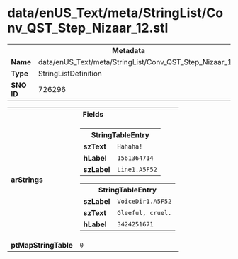 <h1>data/enUS_Text/meta/StringList/Conv_QST_Step_Nizaar_12.stl</h1><table><tr><th colspan="100%">Metadata</th></tr><tr><td><b>Name</b></td><td>data/enUS_Text/meta/StringList/Conv_QST_Step_Nizaar_12.stl</td></tr><tr><td><b>Type</b></td><td>StringListDefinition</td></tr><tr><td><b>SNO ID</b></td><td>726296</td></tr></table>

<table><tr><th colspan="100%">Fields</th></tr><tr><td><b>arStrings</b></td><td><table><tr><th colspan="100%">StringTableEntry</th></tr><tr><td><b>szText</b></td><td><code>Hahaha!</code></td></tr><tr><td><b>hLabel</b></td><td><code>1561364714</code></td></tr><tr><td><b>szLabel</b></td><td><code>Line1.A5F52</code></td></tr></table>


<table><tr><th colspan="100%">StringTableEntry</th></tr><tr><td><b>szLabel</b></td><td><code>VoiceDir1.A5F52</code></td></tr><tr><td><b>szText</b></td><td><code>Gleeful, cruel.</code></td></tr><tr><td><b>hLabel</b></td><td><code>3424251671</code></td></tr></table>


</td></tr><tr><td><b>ptMapStringTable</b></td><td><code>0</code></td></tr></table>

